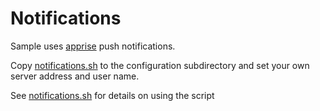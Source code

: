 # Notifications

Sample uses [apprise](https://github.com/caronc/apprise) push notifications.

Copy [notifications.sh](notifications.sh) to the configuration subdirectory and set your own server address and user name.

See [notifications.sh](notifications.sh) for details on using the script

